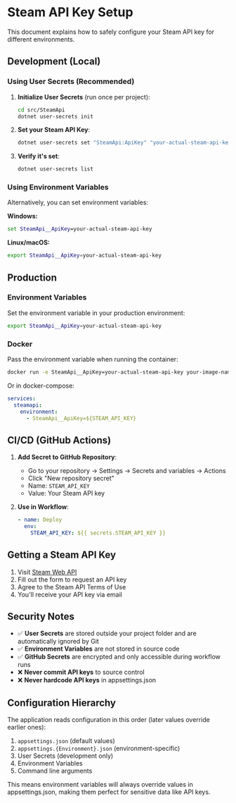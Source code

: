 # Steam API Key Setup

This document explains how to safely configure your Steam API key for different environments.

## Development (Local)

### Using User Secrets (Recommended)

1. **Initialize User Secrets** (run once per project):
   ```bash
   cd src/SteamApi
   dotnet user-secrets init
   ```

2. **Set your Steam API Key**:
   ```bash
   dotnet user-secrets set "SteamApi:ApiKey" "your-actual-steam-api-key"
   ```

3. **Verify it's set**:
   ```bash
   dotnet user-secrets list
   ```

### Using Environment Variables

Alternatively, you can set environment variables:

**Windows:**
```cmd
set SteamApi__ApiKey=your-actual-steam-api-key
```

**Linux/macOS:**
```bash
export SteamApi__ApiKey=your-actual-steam-api-key
```

## Production

### Environment Variables

Set the environment variable in your production environment:

```bash
export SteamApi__ApiKey=your-actual-steam-api-key
```

### Docker

Pass the environment variable when running the container:

```bash
docker run -e SteamApi__ApiKey=your-actual-steam-api-key your-image-name
```

Or in docker-compose:
```yaml
services:
  steamapi:
    environment:
      - SteamApi__ApiKey=${STEAM_API_KEY}
```

## CI/CD (GitHub Actions)

1. **Add Secret to GitHub Repository**:
   - Go to your repository → Settings → Secrets and variables → Actions
   - Click "New repository secret"
   - Name: `STEAM_API_KEY`
   - Value: Your Steam API key

2. **Use in Workflow**:
   ```yaml
   - name: Deploy
     env:
       STEAM_API_KEY: ${{ secrets.STEAM_API_KEY }}
   ```

## Getting a Steam API Key

1. Visit [Steam Web API](https://steamcommunity.com/dev)
2. Fill out the form to request an API key
3. Agree to the Steam API Terms of Use
4. You'll receive your API key via email

## Security Notes

- ✅ **User Secrets** are stored outside your project folder and are automatically ignored by Git
- ✅ **Environment Variables** are not stored in source code
- ✅ **GitHub Secrets** are encrypted and only accessible during workflow runs
- ❌ **Never commit API keys** to source control
- ❌ **Never hardcode API keys** in appsettings.json

## Configuration Hierarchy

The application reads configuration in this order (later values override earlier ones):

1. `appsettings.json` (default values)
2. `appsettings.{Environment}.json` (environment-specific)
3. User Secrets (development only)
4. Environment Variables
5. Command line arguments

This means environment variables will always override values in appsettings.json, making them perfect for sensitive data like API keys. 
